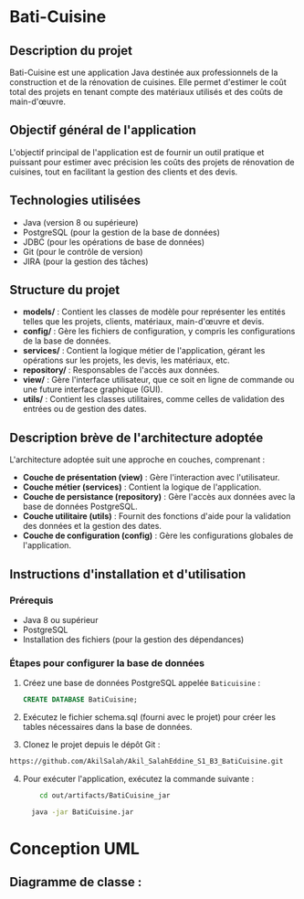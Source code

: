 # Bati-Cuisine

## Description du projet
Bati-Cuisine est une application Java destinée aux professionnels de la construction et de la rénovation de cuisines. Elle permet d'estimer le coût total des projets en tenant compte des matériaux utilisés et des coûts de main-d'œuvre.

## Objectif général de l'application
L'objectif principal de l'application est de fournir un outil pratique et puissant pour estimer avec précision les coûts des projets de rénovation de cuisines, tout en facilitant la gestion des clients et des devis.

## Technologies utilisées
- Java (version 8 ou supérieure)
- PostgreSQL (pour la gestion de la base de données)
- JDBC (pour les opérations de base de données)
- Git (pour le contrôle de version)
- JIRA (pour la gestion des tâches)

## Structure du projet
- **models/** : Contient les classes de modèle pour représenter les entités telles que les projets, clients, matériaux, main-d'œuvre et devis.
- **config/** : Gère les fichiers de configuration, y compris les configurations de la base de données.
- **services/** : Contient la logique métier de l'application, gérant les opérations sur les projets, les devis, les matériaux, etc.
- **repository/** : Responsables de l'accès aux données.
- **view/** : Gère l'interface utilisateur, que ce soit en ligne de commande ou une future interface graphique (GUI).
- **utils/** : Contient les classes utilitaires, comme celles de validation des entrées ou de gestion des dates.

## Description brève de l'architecture adoptée
L'architecture adoptée suit une approche en couches, comprenant :
- **Couche de présentation (view)** : Gère l'interaction avec l'utilisateur.
- **Couche métier (services)** : Contient la logique de l'application.
- **Couche de persistance (repository)** : Gère l'accès aux données avec la base de données PostgreSQL.
- **Couche utilitaire (utils)** : Fournit des fonctions d'aide pour la validation des données et la gestion des dates.
- **Couche de configuration (config)** : Gère les configurations globales de l'application.

## Instructions d'installation et d'utilisation

### Prérequis
- Java 8 ou supérieur
- PostgreSQL
- Installation des fichiers (pour la gestion des dépendances)

### Étapes pour configurer la base de données

1. Créez une base de données PostgreSQL appelée `Baticuisine` :
   ```sql
   CREATE DATABASE BatiCuisine;
2.  Exécutez le fichier schema.sql (fourni avec le projet) pour créer les tables nécessaires dans la base de données.

3. Clonez le projet depuis le dépôt Git :
 ```bash
https://github.com/AkilSalah/Akil_SalahEddine_S1_B3_BatiCuisine.git 
 ```
4. Pour exécuter l'application, exécutez la commande suivante :
    ```bash 
        cd out/artifacts/BatiCuisine_jar
   ```
   ```bash
     java -jar BatiCuisine.jar
    ```

# Conception UML
## Diagramme de classe :
